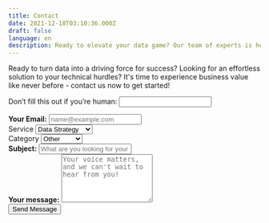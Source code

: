 ```yaml
---
title: Contact
date: 2021-12-18T03:10:36.000Z
draft: false
language: en
description: Ready to elevate your data game? Our team of experts is here to make data your secret weapon for success! Contact us now to begin your data-driven adventure!
---
```


<!-- @format -->

<section class="lg:pb-24">
  <div class="max-w-screen-md px-4 mx-auto">
      <p class="mb-8 font-light text-center text-gray-500 lg:mb-16 dark:text-gray-400 sm:text-xl">Ready to turn data into a driving force for success? Looking for an effortless solution to your technical hurdles? It's time to experience business value like never before - contact us now to get started!</p>
      <form name="contact" netlify class="space-y-8"
  method="POST"
  netlify-honeypot="bot-field"
  data-netlify="true" netlify>
    <p class="hidden">
    <label>
      Don’t fill this out if you’re human: <input name="bot-field" />
    </label>
  </p>
          <div class="my-4">
              <label for="email" class="block mb-2 font-medium text-gray-900 text-md dark:text-gray-300"><strong>Your Email:</strong>
              <input type="email" name = "email" id="email" class="shadow-sm bg-gray-50 border border-gray-300 text-gray-900 text-md rounded-lg focus:ring-indigo-500 focus:border-indigo-500 block w-full p-2.5 dark:bg-gray-700 dark:border-gray-600 dark:placeholder-gray-400 dark:text-white dark:focus:ring-indigo-500 dark:focus:border-indigo-500 dark:shadow-sm-light" placeholder="name@example.com" required pattern="[a-z0-9._%+-]+@[a-z0-9.-]+\.[a-z]{2,}$"></label>
          </div>
		  <div class="my-4">
                    <label for="service" class="block mb-2 font-medium text-gray-900 text-md dark:text-gray-300">Service</label>
      <select name="services" id="service" class="shadow-sm bg-gray-50 border border-gray-300 text-gray-900 text-md rounded-lg focus:ring-indigo-500 focus:border-indigo-500 block w-full p-2.5 dark:bg-gray-700 dark:border-gray-600 dark:placeholder-gray-400 dark:text-white dark:focus:ring-indigo-500 dark:focus:border-indigo-500 dark:shadow-sm-light" >
        <option value="data-strategy">Data Strategy</option>
        <option value="web">Web</option>
        <option value="marketing">Marketing</option>
        <option value="general">General Inquiry</option>
      </select>
          </div>
		  <div class="my-4">
                    <label for="size" class="block mb-2 font-medium text-gray-900 text-md dark:text-gray-300">Category</label>
      <select name="size" id="size" class="shadow-sm bg-gray-50 border border-gray-300 text-gray-900 text-md rounded-lg focus:ring-indigo-500 focus:border-indigo-500 block w-full p-2.5 dark:bg-gray-700 dark:border-gray-600 dark:placeholder-gray-400 dark:text-white dark:focus:ring-indigo-500 dark:focus:border-indigo-500 dark:shadow-sm-light" >
        <option value="other">Other</option>
		<option value="entry">Entry</option>
        <option value="scale">Scale</option>
        <option value="enterprise">Enterprise</option>
		</select>
          </div>
          <div class="my-4">
              <label for="subject" class="block mb-2 font-medium text-gray-900 text-md dark:text-gray-300"><strong>Subject:</strong></label>
              <input type="text" name = "subject" id="subject" class="block w-full p-3 text-gray-900 border border-gray-300 rounded-lg shadow-sm text-md bg-gray-50 focus:ring-indigo-500 focus:border-indigo-500 dark:bg-gray-700 dark:border-gray-600 dark:placeholder-gray-400 dark:text-white dark:focus:ring-indigo-500 dark:focus:border-indigo-500 dark:shadow-sm-light" placeholder="What are you looking for your business to succeed?" required>
          </div>
          <div class="my-4 sm:col-span-2">
              <label for="message" class="block mb-2 font-medium text-gray-900 text-md dark:text-gray-400"><strong>Your message:</strong></label>
              <textarea id="message" name = "message" rows="6" class="block p-2.5 w-full text-md text-gray-900 bg-gray-50 rounded-lg shadow-sm border border-gray-300 focus:ring-indigo-500 focus:border-indigo-500 dark:bg-gray-700 dark:border-gray-600 dark:placeholder-gray-400 dark:text-white dark:focus:ring-indigo-500 dark:focus:border-indigo-500" placeholder="Your voice matters, and we can't wait to hear from you!"></textarea>
          </div>
          <div class="mt-6 lg:pb-16">
             <button type="submit" class="px-5 py-3 font-bold text-center text-white bg-indigo-600 rounded-lg text-md sm:w-fit hover:bg-indigo-800 focus:ring-4 focus:outline-none focus:ring-indigo-300 dark:bg-indigo-600 dark:hover:bg-indigo-700 dark:focus:ring-indigo-800">Send Message</button>
          </div>
      </form>
  </div>
</section>
